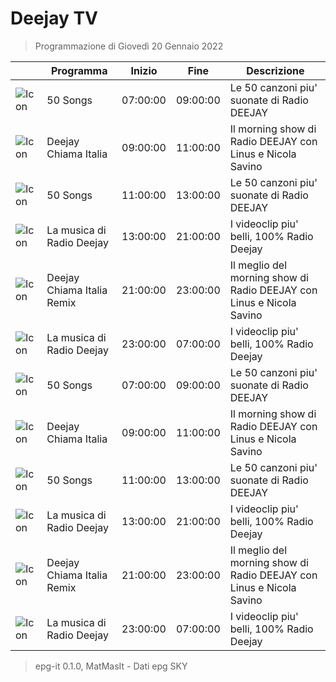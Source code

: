# Deejay TV
> Programmazione di Giovedì 20 Gennaio 2022

||Programma|Inizio|Fine|Descrizione|
|---|---|---|---|---|
|![Icon]()|50 Songs|07:00:00|09:00:00|Le 50 canzoni piu&#039; suonate di Radio DEEJAY
|![Icon]()|Deejay Chiama Italia|09:00:00|11:00:00|Il morning show di Radio DEEJAY con Linus e Nicola Savino
|![Icon]()|50 Songs|11:00:00|13:00:00|Le 50 canzoni piu&#039; suonate di Radio DEEJAY
|![Icon]()|La musica di Radio Deejay|13:00:00|21:00:00|I videoclip piu&#039; belli, 100% Radio Deejay
|![Icon]()|Deejay Chiama Italia Remix|21:00:00|23:00:00|Il meglio del morning show di Radio DEEJAY con Linus e Nicola Savino
|![Icon]()|La musica di Radio Deejay|23:00:00|07:00:00|I videoclip piu&#039; belli, 100% Radio Deejay
|![Icon]()|50 Songs|07:00:00|09:00:00|Le 50 canzoni piu&#039; suonate di Radio DEEJAY
|![Icon]()|Deejay Chiama Italia|09:00:00|11:00:00|Il morning show di Radio DEEJAY con Linus e Nicola Savino
|![Icon]()|50 Songs|11:00:00|13:00:00|Le 50 canzoni piu&#039; suonate di Radio DEEJAY
|![Icon]()|La musica di Radio Deejay|13:00:00|21:00:00|I videoclip piu&#039; belli, 100% Radio Deejay
|![Icon]()|Deejay Chiama Italia Remix|21:00:00|23:00:00|Il meglio del morning show di Radio DEEJAY con Linus e Nicola Savino
|![Icon]()|La musica di Radio Deejay|23:00:00|07:00:00|I videoclip piu&#039; belli, 100% Radio Deejay



 > epg-it 0.1.0, MatMasIt - Dati epg SKY